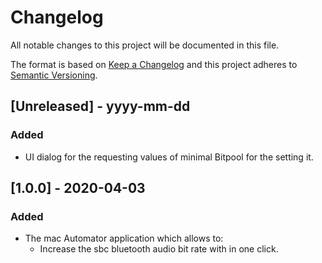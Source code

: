 # Changelog

All notable changes to this project will be documented in this file.

The format is based on [Keep a Changelog](http://keepachangelog.com/) and this project adheres to [Semantic Versioning](http://semver.org/).

## [Unreleased] - yyyy-mm-dd

### Added

- UI dialog for the requesting values of minimal Bitpool for the setting it.

## [1.0.0] - 2020-04-03

### Added
- The mac Automator application which allows to:
    - Increase the sbc bluetooth audio bit rate with in one click.
